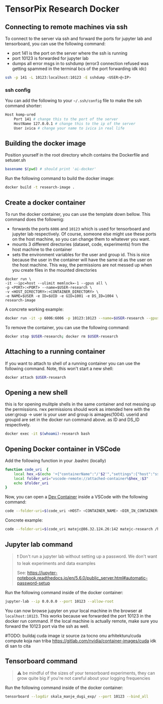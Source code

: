 # TensorPix Research Docker

## Connecting to remote machines via ssh

To connect to the server via ssh and forward the ports for jupyter lab and tensorboard, you can use the following command:
- port 141 is the port on the server where the ssh is running
- port 10123 is forwarded for jupyter lab
- dumps all error msgs in to sshdump (error3 connection refused was getting spammed in the terminal bcs of the port forwarding idk idc)


```bash
ssh -p 141 -L 10123:localhost:10123 -E sshdump <USER>@<IP>
```

### ssh config

You can add the following to your `~/.ssh/config` file to make the ssh command shorter:

```bash
Host komp-ured
    Port 141 # change this to the port of the server
    HostName 127.0.0.1 # change this to the ip of the server
    User ivica # change your name to ivica in real life
```

## Building the docker image

Position yourself in the root directory whcih contains the Dockerfile and setuser.sh

```bash
basename $(pwd) # should print 'ai-docker'
```

Run the following command to build the docker image:

```bash
docker build -t research-image .
```

## Create a docker container

To run the docker container, you can use the template down bellow. This command does the follownig:
- forwards the ports `6006` and `10123` which is used for tensorboard and jupyter lab respectively. Of course, someone else might use these ports on the host machine, so you can change them to whatever you want.
- mounts 3 different directories (dataset, code, experiments) from the host machine to the container
- sets the environment variables for the user and group id. This is nice because the user in the container will have the same id as the user on the host machine. This way, the permissions are not messed up when you create files in the mounted directories

```
docker run \
-it --ipc=host --ulimit memlock=-1 --gpus all \
-p <PORT>:<PORT> --name=$USER-research \
-v <HOST_DIRECTORY>:<CONTAINER_DIRECTORY> \
-e NAME=$USER -e ID=$UID -e GID=1001 -e DS_ID=1004 \
research-image
```

A concrete working example:

```bash
docker run -it -p 6006:6006 -p 10123:10123 --name=$USER-research --gpus all --ipc=host --ulimit memlock=-1 -v /data:/data -v ~/experiments:/home/$USER/experiments -v ~/code:/home/$USER/code -e NAME=$USER -e ID=$UID -e GID=1001 -e DS_ID=1004 research-image
```

To remove the container, you can use the following command:

```bash
docker stop $USER-research; docker rm $USER-research
```

## Attaching to a running container

If you want to attach to shell of a running container you can use the following command. Note, this won't start a new shell:

```bash
docker attach $USER-research
```

## Opening a new shell

this is for opening mulitple shells in the same container and not messing up the permissions. rwx permissions should work as intended here with the user:group -> user is your user and group is aimages(1004). userid and groupid are set in the docker run command above. as ID and DS_ID respectively.

```bash
docker exec -it $(whoami)-research bash
```

## Opening Docker container in VSCode

Add the following function in your .bashrc (locally)
```bash
function code_uri  {
    local hex_=$(echo '+{"containerName":"/'$2'","settings":{"host":"ssh://'$1'"}}' | od -A n -t x1 | tr -d '[\n\t ]')
    local folder_uri="vscode-remote://attached-container%$hex_:$3"
    echo $folder_uri
}
```

Now, you can open a [Dev Container](https://code.visualstudio.com/docs/devcontainers/containers) inside a VSCode with the following command:
```bash
code --folder-uri=$(code_uri <HOST> <CONTAINER_NAME> <DIR_IN_CONTAINER>)
```
Concrete example:
```bash
code --folder-uri=$(code_uri matejc@86.32.124.26:142 matejc-research /home/matejc/code/video-inference-server)
```

## Jupyter lab command

> ❗ Don't run a jupyter lab without setting up a password. We don't want to leak experiments and data examples
>
> See: https://jupyter-notebook.readthedocs.io/en/5.6.0/public_server.html#automatic-password-setup

Run the following command inside of the docker container:

```bash
jupyter-lab --ip 0.0.0.0 --port 10123 --allow-root
```

You can now browse jupyter on your local machine in the browser at `localhost:10123`. This works because we forwarded the port 10123 in the docker run command. If the local machine is actually remote, make sure you forward the 10123 port via the ssh as well.

#TODO: buildaj cuda image iz source za tocno onu arhitekturu/cuda compute koja nan triba https://gitlab.com/nvidia/container-images/cuda idk di san to cita

## Tensorboard command

> ⚠️ be mindful of the sizes of your tensorboard experiments, they can grow quite big if you're not careful about your logging frequencies

Run the following command inside of the docker container:

```bash
tensorboard --logdir skala_manje_dugi_exp/ --port 10123 --bind_all
```
